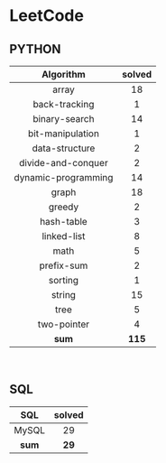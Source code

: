 # LeetCode
## PYTHON
|    Algorithm    | solved |
| :-------------: | :----: |
|array|18|
|back-tracking|1|
|binary-search|14|
|bit-manipulation|1|
|data-structure|2|
|divide-and-conquer|2|
|dynamic-programming|14|
|graph|18|
|greedy|2|
|hash-table|3|
|linked-list|8|
|math|5|
|prefix-sum|2|
|sorting|1|
|string|15|
|tree|5|
|two-pointer|4|
| **sum** | **115**|

<br>

 ## SQL
|    SQL    | solved |
| :-------------: | :----: |
|    MySQL    |29|
| **sum** | **29**|

